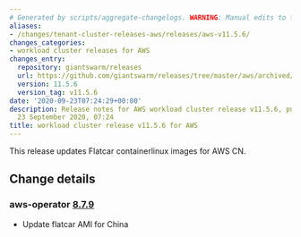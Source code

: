 ```yaml
---
# Generated by scripts/aggregate-changelogs. WARNING: Manual edits to this files will be overwritten.
aliases:
- /changes/tenant-cluster-releases-aws/releases/aws-v11.5.6/
changes_categories:
- workload cluster releases for AWS
changes_entry:
  repository: giantswarm/releases
  url: https://github.com/giantswarm/releases/tree/master/aws/archived/v11.5.6
  version: 11.5.6
  version_tag: v11.5.6
date: '2020-09-23T07:24:29+00:00'
description: Release notes for AWS workload cluster release v11.5.6, published on
  23 September 2020, 07:24
title: workload cluster release v11.5.6 for AWS
---
```


This release updates Flatcar containerlinux images for AWS CN.

## Change details

### aws-operator [8.7.9](https://github.com/giantswarm/aws-operator/blob/v8.7.9/CHANGELOG.md#v879)

* Update flatcar AMI for China

